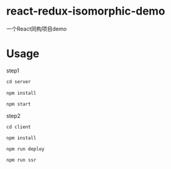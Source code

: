 # react-redux-isomorphic-demo

一个React同构项目demo

# Usage

step1 

```javascript
cd server
   
npm install 
   
npm start
```
step2
```javascript
cd client 

npm install

npm run deploy

npm run ssr
```

